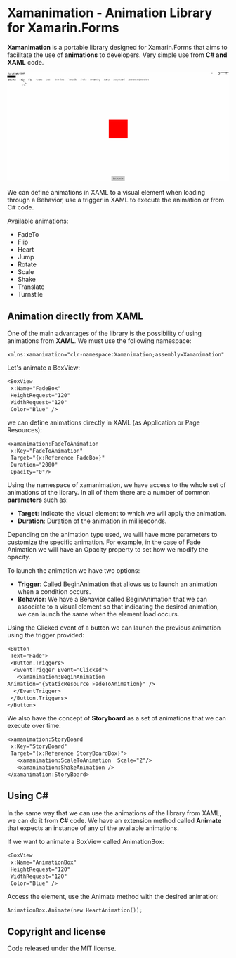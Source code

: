 # Xamanimation - Animation Library for Xamarin.Forms

**Xamanimation** is a portable library designed for Xamarin.Forms that aims to facilitate the use of **animations** to developers. Very simple use from **C# and XAML** code.

![](Media/xamanimation.gif)

We can define animations in XAML to a visual element when loading through a Behavior, use a trigger in XAML to execute the animation or  from C# code.


Available animations:

- FadeTo
- Flip
- Heart
- Jump
- Rotate
- Scale
- Shake
- Translate
- Turnstile

## Animation directly from XAML

One of the main advantages of the library is the possibility of using animations from **XAML**. We must use the following namespace:

    xmlns:xamanimation="clr-namespace:Xamanimation;assembly=Xamanimation"

Let's animate a BoxView:

    <BoxView
     x:Name="FadeBox"
     HeightRequest="120"
     WidthRequest="120"
     Color="Blue" />

we can define animations directly in XAML (as Application or Page Resources):

    <xamanimation:FadeToAnimation
     x:Key="FadeToAnimation"
     Target="{x:Reference FadeBox}"
     Duration="2000"
     Opacity="0"/>

Using the namespace of xamanimation, we have access to the whole set of animations of the library. In all of them there are a number of common **parameters** such as:

- **Target**: Indicate the visual element to which we will apply the animation.
- **Duration**: Duration of the animation in milliseconds.

Depending on the animation type used, we will have more parameters to customize the specific animation. For example, in the case of Fade Animation we will have an Opacity property to set how we modify the opacity.

To launch the animation we have two options:

- **Trigger**: Called BeginAnimation that allows us to launch an animation when a condition occurs.
- **Behavior**: We have a Behavior called BeginAnimation that we can associate to a visual element so that indicating the desired animation, we can launch the same when the element load occurs.

Using the Clicked event of a button we can launch the previous animation using the trigger provided:

    <Button 
     Text="Fade">
     <Button.Triggers>
      <EventTrigger Event="Clicked">
       <xamanimation:BeginAnimation
    Animation="{StaticResource FadeToAnimation}" />
      </EventTrigger>
     </Button.Triggers>
    </Button>

We also have the concept of **Storyboard** as a set of animations that we can execute over time:

    <xamanimation:StoryBoard
     x:Key="StoryBoard"
     Target="{x:Reference StoryBoardBox}">
       <xamanimation:ScaleToAnimation  Scale="2"/>
       <xamanimation:ShakeAnimation />
    </xamanimation:StoryBoard>

## Using C# 

In the same way that we can use the animations of the library from XAML, we can do it from **C#** code. We have an extension method called **Animate** that expects an instance of any of the available animations.

If we want to animate a BoxView called AnimationBox:

    <BoxView
     x:Name="AnimationBox"
     HeightRequest="120"
     WidthRequest="120"
     Color="Blue" />

Access the element, use the Animate method with the desired animation:

    AnimationBox.Animate(new HeartAnimation());

## Copyright and license

Code released under the MIT license.
